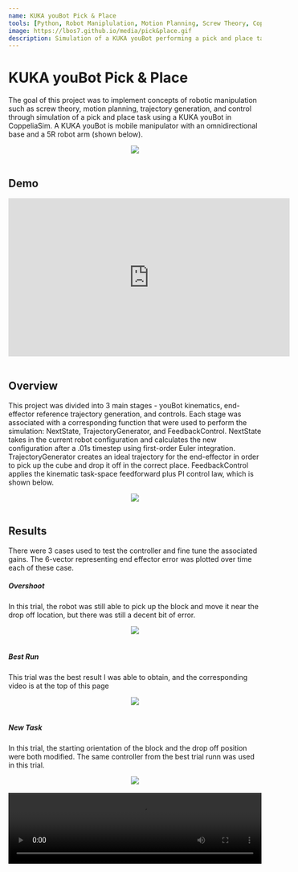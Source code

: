 ```yaml
---
name: KUKA youBot Pick & Place
tools: [Python, Robot Maniplulation, Motion Planning, Screw Theory, CoppeliaSim, PID Control]
image: https://lbos7.github.io/media/pick&place.gif
description: Simulation of a KUKA youBot performing a pick and place task.
---
```


# KUKA youBot Pick & Place
The goal of this project was to implement concepts of robotic manipulation such as screw theory, motion planning, trajectory generation, and control through simulation of a pick and place task using a KUKA youBot in CoppeliaSim. A KUKA youBot is mobile manipulator with an omnidirectional base and a 5R robot arm (shown below).
<br>
<center><img src="{{ site.url }}{{ site.baseurl }}/media/youBot.jpg"/></center>
<br>

## Demo
<center><iframe width="560" height="315" src="https://www.youtube.com/embed/W-60ke0rfIs?si=hSfqu9TzXMuvUW30" title="YouTube video player" frameborder="0" allow="accelerometer; autoplay; clipboard-write; encrypted-media; gyroscope; picture-in-picture; web-share" referrerpolicy="strict-origin-when-cross-origin" allowfullscreen></iframe></center>
<br>

## Overview
This project was divided into 3 main stages - youBot kinematics, end-effector reference trajectory generation, and controls. Each stage was associated with a corresponding function that were used to perform the simulation: NextState, TrajectoryGenerator, and FeedbackControl. NextState takes in the current robot configuration and calculates the new configuration after a .01s timestep using first-order Euler integration. TrajectoryGenerator creates an ideal trajectory for the end-effector in order to pick up the cube and drop it off in the correct place. FeedbackControl applies the kinematic task-space feedforward plus PI control law, which is shown below.
<br>
<center><img src="{{ site.url }}{{ site.baseurl }}/media/feedforwardlaw.jpg"/></center>
<br>

## Results
There were 3 cases used to test the controller and fine tune the associated gains. The 6-vector representing end effector error was plotted over time each of these case.
<br>

##### Overshoot
In this trial, the robot was still able to pick up the block and move it near the drop off location, but there was still a decent bit of error.
<br>
<center><img src="{{ site.url }}{{ site.baseurl }}/media/overshoot.jpg"/></center>
<br>

##### Best Run
This trial was the best result I was able to obtain, and the corresponding video is at the top of this page
<br>
<center><img src="{{ site.url }}{{ site.baseurl }}/media/best.jpg"/></center>
<br>

##### New Task
In this trial, the starting orientation of the block and the drop off position were both modified. The same controller from the best trial runn was used in this trial.
<br>
<center><img src="{{ site.url }}{{ site.baseurl }}/media/newTask.jpg"/></center>
<br>
<center>
    <div style="position: relative; padding-bottom: 28.125%; height:0; overflow: hidden;">
        <video src="{{ site.url }}{{ site.baseurl }}/media/newTask.mp4" controls style="position: absolute; top:0; left:0; width: 100%; height: 100%;"></video>
    </div>
</center>